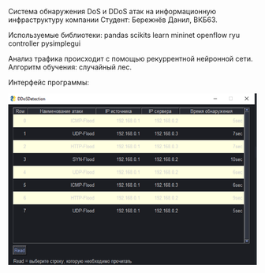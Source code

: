 Система обнаружения DoS и DDoS атак на информационную инфраструктуру компании
Студент: Бережнёв Данил, ВКБ63.

Используемые библиотеки:
pandas
scikits learn
mininet
openflow
ryu controller
pysimplegui


Анализ трафика происходит с помощью рекуррентной нейронной сети.
Алгоритм обучения: случайный лес.

Интерфейс программы:
<p align="center">
 <img width="2000px" src="123.png" alt="qr"/>
</p>
